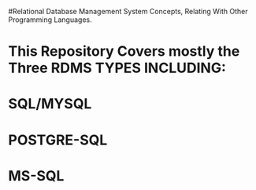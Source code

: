 #Relational Database Management System Concepts, Relating With Other Programming Languages.
# This Repository Covers mostly the Three RDMS TYPES INCLUDING:

#                                                               SQL/MYSQL

#                                                               POSTGRE-SQL

#                                                               MS-SQL
